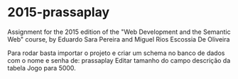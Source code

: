 # 2015-prassaplay
Assignment for the 2015 edition of the "Web Development and the Semantic Web" course, by Eduardo Sara Pereira and Miguel Rios Escossia De Oliveira

Para rodar basta importar o projeto e criar um schema no banco de dados com o nome e senha de: prassaplay
Editar tamanho do campo descrição da tabela Jogo para 5000.
